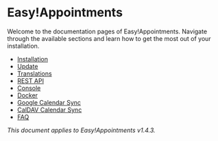 # Easy!Appointments

Welcome to the documentation pages of Easy!Appointments. Navigate through the available sections and learn how to get the most out of your installation. 

- [Installation](installation-guide.md)
- [Update](update-guide.md)
- [Translations](manage-translations.md)
- [REST API](rest-api.md)
- [Console](console.md)
- [Docker](docker.md)
- [Google Calendar Sync](google-calendar-sync.md)
- [CalDAV Calendar Sync](caldav-calendar-sync.md)
- [FAQ](faq.md)

*This document applies to Easy!Appointments v1.4.3.*
